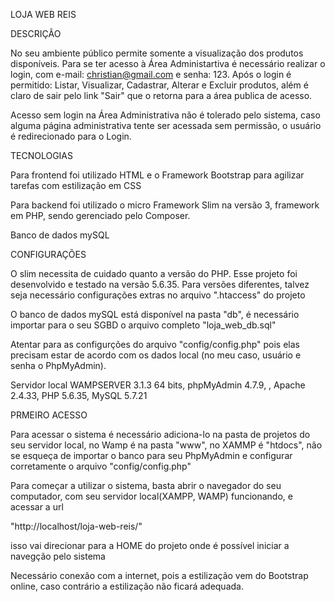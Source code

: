 LOJA WEB REIS

DESCRIÇÃO


No seu ambiente público permite somente a visualização dos produtos disponíveis.
Para se ter acesso à Área Administartiva é necessário realizar o login, com
e-mail: christian@gmail.com e senha: 123. Após o login é permitido: Listar,
Visualizar, Cadastrar, Alterar e Excluir produtos, além é claro de sair pelo link
"Sair" que o retorna para a área publica de acesso.

Acesso sem login na Área Administrativa não é tolerado pelo sistema, caso alguma página administrativa tente ser
acessada sem permissão, o usuário é redirecionado para o Login.

TECNOLOGIAS

Para frontend foi utilizado HTML e o Framework Bootstrap para agilizar 
tarefas com estilização em CSS

Para backend foi utilizado o micro Framework Slim na versão 3, framework em PHP, sendo 
 gerenciado pelo Composer.
 
Banco de dados mySQL

CONFIGURAÇÕES

O slim necessita de cuidado quanto a versão do PHP. Esse projeto foi desenvolvido
e testado na versão 5.6.35. Para versões diferentes, talvez seja necessário configurações 
extras no arquivo ".htaccess" do projeto

O banco de dados mySQL está disponível na pasta "db", é necessário importar para o seu 
SGBD o arquivo completo "loja_web_db.sql"

Atentar para as configurções do arquivo "config/config.php" pois elas precisam
estar de acordo com os dados local (no meu caso, usuário e senha o PhpMyAdmin).

Servidor local WAMPSERVER 3.1.3 64 bits, phpMyAdmin 4.7.9, , Apache 2.4.33, 
PHP 5.6.35, MySQL 5.7.21

PRMEIRO ACESSO

Para acessar o sistema é necessário adiciona-lo na pasta de projetos do seu servidor local,
no Wamp é na pasta "www", no XAMMP é "htdocs", não se esqueça de importar o banco para seu PhpMyAdmin
e configurar corretamente o arquivo "config/config.php"

Para começar a utilizar o sistema, basta abrir o navegador do seu computador, com
seu servidor local(XAMPP, WAMP) funcionando, e acessar a url

"http://localhost/loja-web-reis/"

isso vai direcionar para a HOME do projeto onde é possível iniciar a navegção pelo sistema

Necessário conexão com a internet, pois a estilização vem do Bootstrap online,
caso contrário a estilização não ficará adequada.













